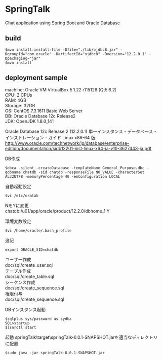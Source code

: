 # SpringTalk
Chat application using Spring Boot and Oracle Database

## build
```
$mvn install:install-file -Dfile="./lib/ojdbc8.jar" -DgroupId="com.oracle" -DartifactId="ojdbc8" -Dversion="12.2.0.1" -Dpackaging="jar"
$mvn install
```

## deployment sample
machine: Oracle VM VirtualBox 5.1.22 r115126 (Qt5.6.2)  
CPU: 2 CPUs  
RAM: 4GB  
Storage: 32GB  
OS: CentOS 7.3.1611 Basic Web Server  
DB: Oracle Database 12c Release2  
JDK: OpenJDK 1.8.0_141  
  
Oracle Database 12c Release 2 (12.2.0.1) 単一インスタンス・データベース・インストレーション・ガイド Linux x86-64 版  
http://www.oracle.com/technetwork/jp/database/enterprise-edition/documentation/sidb12201-inst-linux-x64-ja-v10-3627443-ja.pdf  
  
DB作成
```
$dbca -silent -createDatabase -templateName General_Purpose.dbc -gdbname chatdb -sid chatdb -responseFile NO_VALUE -characterSet AL32UTF8 -memoryPercentage 40 -emConfiguration LOCAL
```
  
自動起動設定
```
$vi /etc/oratab
```
NをYに変更  
chatdb:/u01/app/oracle/product/12.2.0/dbhome_1:Y  
  
環境変数設定
```
$vi /home/oracle/.bash_profile
```
追記  
```
export ORACLE_SID=chatdb  
```
  
ユーザー作成  
doc/sql/create_user.sql  
テーブル作成  
doc/sql/create_table.sql  
シーケンス作成  
doc/sql/create_sequence.sql  
権限付与  
doc/sql/create_sequence.sql  
  
DBインスタンス起動
```
$sqlplus sys/password as sydba
SQL>startup
$lsnrctl start
```
  
起動
springTalk\target\springTalk-0.0.1-SNAPSHOT.jarを適当なディレクトリに配置
```
$sudo java -jar springTalk-0.0.1-SNAPSHOT.jar
```
